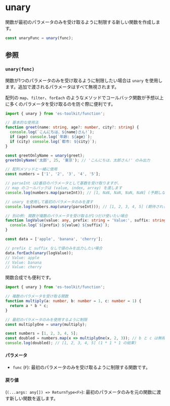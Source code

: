 # unary

関数が最初のパラメータのみを受け取るように制限する新しい関数を作成します。

```typescript
const unaryFunc = unary(func);
```

## 参照

### `unary(func)`

関数が1つのパラメータのみを受け取るように制限したい場合は `unary` を使用します。追加で渡されるパラメータはすべて無視されます。

配列の `map`、`filter`、`forEach` のようなメソッドでコールバック関数が予想以上に多くのパラメータを受け取るのを防ぐ際に便利です。

```typescript
import { unary } from 'es-toolkit/function';

// 基本的な使用法
function greet(name: string, age?: number, city?: string) {
  console.log(`こんにちは、${name}さん!`);
  if (age) console.log(`年齢: ${age}`);
  if (city) console.log(`都市: ${city}`);
}

const greetOnlyName = unary(greet);
greetOnlyName('太郎', 25, '東京'); // 'こんにちは、太郎さん!' のみ出力

// 配列メソッドと一緒に使用
const numbers = ['1', '2', '3', '4', '5'];

// parseInt は2番目のパラメータとして基数を受け取りますが、
// map のコールバックは (value, index, array) を渡します
console.log(numbers.map(parseInt)); // [1, NaN, NaN, NaN, NaN] (予期しない結果)

// unary を使用して最初のパラメータのみを渡す
console.log(numbers.map(unary(parseInt))); // [1, 2, 3, 4, 5] (期待される結果)

// 別の例: 関数が複数のパラメータを受け取るが1つだけ使いたい場合
function logValue(value: any, prefix: string = 'Value:', suffix: string = '') {
  console.log(`${prefix} ${value} ${suffix}`);
}

const data = ['apple', 'banana', 'cherry'];

// prefix と suffix なしで値のみを出力したい場合
data.forEach(unary(logValue));
// Value: apple
// Value: banana
// Value: cherry
```

関数合成でも便利です。

```typescript
import { unary } from 'es-toolkit/function';

// 複数のパラメータを受け取る関数
function multiply(a: number, b: number = 1, c: number = 1) {
  return a * b * c;
}

// 最初のパラメータのみを使用するように制限
const multiplyOne = unary(multiply);

const numbers = [1, 2, 3, 4, 5];
const doubled = numbers.map(x => multiplyOne(x, 2, 3)); // b と c は無視されます
console.log(doubled); // [1, 2, 3, 4, 5] (1 * 1 * 1 の結果)
```

#### パラメータ

- `func` (`F`): 最初のパラメータのみを受け取るように制限する関数です。

#### 戻り値

(`(...args: any[]) => ReturnType<F>`): 最初のパラメータのみを元の関数に渡す新しい関数を返します。
